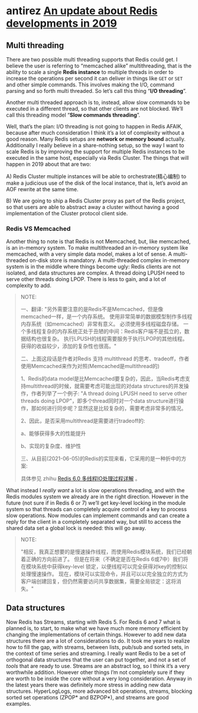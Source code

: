 # antirez [An update about Redis developments in 2019](http://antirez.com/news/126)

## Multi threading

There are two possible multi threading supports that Redis could get. I believe the user is referring to “memcached alike” multithreading, that is the ability to scale a single **Redis instance** to multiple threads in order to increase the operations per second it can deliver in things like `GET` or `SET` and other simple commands. This involves making the I/O, command parsing and so forth multi threaded. So let’s call this thing “**I/O threading**”.

Another multi threaded approach is to, instead, allow slow commands to be executed in a different thread, so that other clients are not blocked. We’ll call this threading model “**Slow commands threading**”.

Well, that’s the plan: I/O threading is not going to happen in Redis AFAIK, because after much consideration I think it’s a lot of complexity without a good reason. Many Redis setups are **network or memory bound** actually. Additionally I really believe in a share-nothing setup, so the way I want to scale Redis is by improving the support for multiple Redis instances to be executed in the same host, especially via Redis Cluster. The things that will happen in 2019 about that are two:

A) Redis Cluster multiple instances will be able to orchestrate(精心编制) to make a judicious use of the disk of the local instance, that is, let’s avoid an AOF rewrite at the same time.

B) We are going to ship a Redis Cluster proxy as part of the Redis project, so that users are able to abstract away a cluster without having a good implementation of the Cluster protocol client side.

### Redis VS Memcached

Another thing to note is that Redis is not Memcached, but, like memcached, is an in-memory system. To make multithreaded an in-memory system like memcached, with a very simple data model, makes a lot of sense. A multi-threaded on-disk store is mandatory. A multi-threaded complex in-memory system is in the middle where things become ugly: Redis clients are not isolated, and data structures are complex. A thread doing LPUSH need to serve other threads doing LPOP. There is less to gain, and a lot of complexity to add.

> NOTE: 
>
> 一、翻译: "另外需要注意的是Redis不是Memcached，但是像memcached一样，是一个内存系统。 使用非常简单的数据模型制作多线程内存系统（如memcached）非常有意义。 必须使用多线程磁盘存储。 一个多线程复杂的内存系统正处于丑陋的中间：Redis客户端不是孤立的，数据结构也很复杂。 执行LPUSH的线程需要服务于执行LPOP的其他线程。 获得的收益较少，添加的复杂性也很高。"
>
> 二、上面这段话是作者对Redis 支持 multithread 的思考、tradeoff，作者使用Memcached来作为对照(Memcached是multithread的)
>
> 1、Redis的data model是比Memcached要复杂的，因此，当Redis考虑支持multithread的时候，就需要考虑可能出现的对data structures的并发操作，作者列举了一个例子: "A thread doing LPUSH need to serve other threads doing LPOP"，即多个thread同时对一个data structure进行操作，那如何进行同步呢？显然这是比较复杂的，需要考虑非常多的情况。
>
> 2、因此，是否采用multithread是需要进行tradeoff的:
>
> a、能够获得多大的性能提升
>
> b、实现的复杂度、维护性
>
> 三、从目前(2021-06-05)的Redis的实现来看，它采用的是一种折中的方案:
>
> 具体参见 zhihu [Redis 6.0 多线程IO处理过程详解](https://zhuanlan.zhihu.com/p/144805500) 。

What instead I *really want* a lot is slow operations threading, and with the Redis modules system we already are in the right direction. However in the future (not sure if in Redis 6 or 7) we’ll get key-level locking in the module system so that threads can completely acquire control of a key to process slow operations. Now modules can implement commands and can create a reply for the client in a completely separated way, but still to access the shared data set a global lock is needed: this will go away.

> NOTE: 
>
> "相反，我真正想要的是慢速操作线程，而使用Redis模块系统，我们已经朝着正确的方向前进了。 但是在将来（不确定是否在Redis 6或7中）我们将在模块系统中获得key-level 锁定，以便线程可以完全获得对key的控制以处理慢速操作。 现在，模块可以实现命令，并且可以以完全独立的方式为客户端创建回复，但仍然需要访问共享数据集，需要全局锁定：这将消失。"



## Data structures

Now Redis has Streams, starting with Redis 5. For Redis 6 and 7 what is planned is, to start, to make what we have much more memory efficient by changing the implementations of certain things. However to add new data structures there are a lot of considerations to do. It took me years to realize how to fill the gap, with streams, between lists, pub/sub and sorted sets, in the context of time series and streaming. I really want Redis to be a set of orthogonal data structures that the user can put together, and not a set of *tools* that are ready to use. Streams are an abstract log, so I think it’s a very worthwhile addition. However other things I’m not completely sure if they are worth to be inside the core without a very long consideration. Anyway in the latest years there was definitely more stress in adding new data structures. HyperLogLogs, more advanced bit operations, streams, blocking sorted set operations (ZPOP* and BZPOP*), and streams are good examples.

